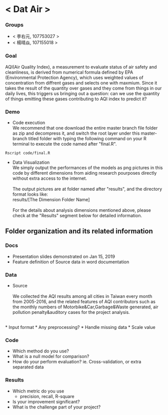 # < Dat Air >

### Groups
* < 李右元, 107753027 >
* < 楊晴焱, 107155018 >

### Goal
AQI(Air Quality Index), a measurement to evaluate status of air safety and cleanliness, is derived from numerical formula defined by EPA (Environmental Protection Agency), which uses weighted values of concentration from diffrent gases and selects one with maxmium. Since it takes the result of the quantity over gases and they come from things in our daily lives, this triggers us bringing out a question: can we use the quantity of things emitting these gases contributing to AQI index to predict it?   
     

### Demo
* Code execution <br />
     We recommend that one download the entire master branch file folder as zip and decompress it, and switch the root layer under this master-branch titled folder with typing the following command on your R terminal to execute the code named after "final.R".  
```
Rscript code/final.R
```

* Data Visualization <br />
     We simply output the performances of the models as png pictures in this code by different dimensions from aiding research pourposes directly without extra access to the internet.<br />
     <br />
     The output pictures are at folder named after "results", and the directory format looks like:<br />
     results/[The Dimension Folder Name]<br />
     <br />
     For the details about analysis dimensions mentioned above, please check at the "Results" segment below for detailed information.
## Folder organization and its related information

### Docs
* Presentation slides demonstrated on Jan 15, 2019
* Feature definition of Source data in word documentation

### Data

* Source <br />     
     We collected the AQI results among all cities in Taiwan every month from 2005-2016, and the related features of AQI contributors  such as the monthly numbers of Motorbike&Car,Garbage&Waste generated, air pollution penalty&auditory cases for the project analysis.
<br />
* Input format
* Any preprocessing?
  * Handle missing data
  * Scale value

### Code

* Which method do you use?
* What is a null model for comparison?
* How do your perform evaluation? ie. Cross-validation, or extra separated data

### Results

* Which metric do you use 
  * precision, recall, R-square
* Is your improvement significant?
* What is the challenge part of your project?
